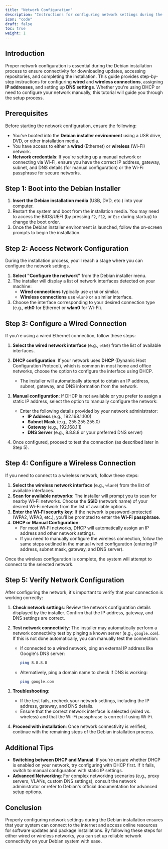 ```yaml
---
title: "Network Configuration"
description: "Instructions for configuring network settings during the Debian installation, including wired and wireless connections, IP address assignment, and DNS settings."
icon: "code"
draft: false
toc: true
weight: 1
---
```


## Introduction

Proper network configuration is essential during the Debian installation process to ensure connectivity for downloading updates, accessing repositories, and completing the installation. This guide provides step-by-step instructions for configuring **wired** and **wireless connections**, assigning **IP addresses**, and setting up **DNS settings**. Whether you're using DHCP or need to configure your network manually, this tutorial will guide you through the setup process.

## Prerequisites

Before starting the network configuration, ensure the following:

- You've booted into the **Debian installer environment** using a USB drive, DVD, or other installation media.
- You have access to either a **wired** (Ethernet) or **wireless** (Wi-Fi) network.
- **Network credentials**: If you're setting up a manual network or connecting via Wi-Fi, ensure you have the correct IP address, gateway, subnet, and DNS details (for manual configuration) or the Wi-Fi passphrase for secure networks.

## Step 1: Boot into the Debian Installer

1. **Insert the Debian installation media** (USB, DVD, etc.) into your computer.
2. Restart the system and boot from the installation media. You may need to access the BIOS/UEFI (by pressing `F2`, `F12`, or `Esc` during startup) to change the boot order.
3. Once the Debian installer environment is launched, follow the on-screen prompts to begin the installation.

## Step 2: Access Network Configuration

During the installation process, you’ll reach a stage where you can configure the network settings. 

1. **Select "Configure the network"** from the Debian installer menu. 
2. The installer will display a list of network interfaces detected on your machine:
   - **Wired connections** typically use `eth0` or similar.
   - **Wireless connections** use `wlan0` or a similar interface.
3. Choose the interface corresponding to your desired connection type (e.g., **eth0** for Ethernet or **wlan0** for Wi-Fi).

## Step 3: Configure a Wired Connection

If you're using a wired Ethernet connection, follow these steps:

1. **Select the wired network interface** (e.g., `eth0`) from the list of available interfaces.
2. **DHCP configuration**: If your network uses **DHCP** (Dynamic Host Configuration Protocol), which is common in most home and office networks, choose the option to configure the interface using DHCP.
   - The installer will automatically attempt to obtain an IP address, subnet, gateway, and DNS information from the network.
3. **Manual configuration**: If DHCP is not available or you prefer to assign a static IP address, select the option to manually configure the network:
   - Enter the following details provided by your network administrator:
     - **IP Address** (e.g., 192.168.1.100)
     - **Subnet Mask** (e.g., 255.255.255.0)
     - **Gateway** (e.g., 192.168.1.1)
     - **DNS Server** (e.g., 8.8.8.8 or your preferred DNS server)
   
4. Once configured, proceed to test the connection (as described later in Step 5).

## Step 4: Configure a Wireless Connection

If you need to connect to a wireless network, follow these steps:

1. **Select the wireless network interface** (e.g., `wlan0`) from the list of available interfaces.
2. **Scan for available networks**: The installer will prompt you to scan for nearby Wi-Fi networks. Choose the **SSID** (network name) of your desired Wi-Fi network from the list of available options.
3. **Enter the Wi-Fi security key**: If the network is password-protected (WPA2, WPA3, etc.), you’ll be prompted to enter the **Wi-Fi passphrase**.
4. **DHCP or Manual Configuration**:
   - For most Wi-Fi networks, DHCP will automatically assign an IP address and other network settings.
   - If you need to manually configure the wireless connection, follow the same steps outlined in the manual wired configuration (entering IP address, subnet mask, gateway, and DNS server).

Once the wireless configuration is complete, the system will attempt to connect to the selected network.

## Step 5: Verify Network Configuration

After configuring the network, it's important to verify that your connection is working correctly:

1. **Check network settings**: Review the network configuration details displayed by the installer. Confirm that the IP address, gateway, and DNS settings are correct.
   
2. **Test network connectivity**: The installer may automatically perform a network connectivity test by pinging a known server (e.g., `google.com`). If this is not done automatically, you can manually test the connection:
   
   - If connected to a wired network, ping an external IP address like Google's DNS server:
     ```bash
     ping 8.8.8.8
     ```
   - Alternatively, ping a domain name to check if DNS is working:
     ```bash
     ping google.com
     ```

3. **Troubleshooting**:
   - If the test fails, recheck your network settings, including the IP address, gateway, and DNS details.
   - Ensure that the correct network interface is selected (wired vs. wireless) and that the Wi-Fi passphrase is correct if using Wi-Fi.
   
4. **Proceed with installation**: Once network connectivity is verified, continue with the remaining steps of the Debian installation process.

## Additional Tips

- **Switching between DHCP and Manual**: If you're unsure whether DHCP is enabled on your network, try configuring with DHCP first. If it fails, switch to manual configuration with static IP settings.
- **Advanced Networking**: For complex networking scenarios (e.g., proxy servers, VLANs, custom DNS settings), consult the network administrator or refer to Debian's official documentation for advanced setup options.

## Conclusion

Properly configuring network settings during the Debian installation ensures that your system can connect to the internet and access online resources for software updates and package installations. By following these steps for either wired or wireless networks, you can set up reliable network connectivity on your Debian system with ease.